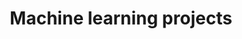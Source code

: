 ---
title: "Machine learning projects"
permalink: /machine-learning-projects/
layout: collection
author_profile: true
---